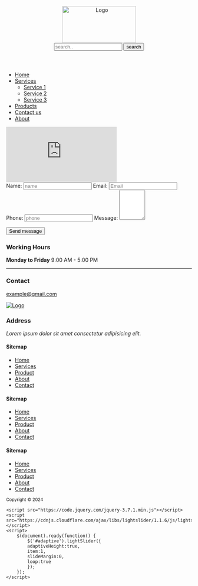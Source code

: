 <!DOCTYPE html>
<html lang="en">
<head>
    <meta charset="UTF-8">
    <meta name="viewport" content="width=device-width, initial-scale=1.0">
    <title>Document</title>
    <link rel="preconnect" href="https://fonts.googleapis.com">
    <link rel="preconnect" href="https://fonts.gstatic.com" crossorigin>
    <link href="https://fonts.googleapis.com/css2?family=Quicksand&display=swap" rel="stylesheet">
    <link rel="stylesheet" href="https://cdnjs.cloudflare.com/ajax/libs/lightslider/1.1.6/css/lightslider.min.css"/>
    <link rel="stylesheet" href="style.css">
</head>
<body>
    <div class="container">
        <!-- Main header -->
        <header class="main-header">
            <!-- Logo holder -->
            <div class="logo-holder">
                <a href="#">
                    <img src="https://encrypted-tbn0.gstatic.com/images?q=tbn:ANd9GcTZ7em_NHbHqaHE5g0xl_ugjc3qbs-n1AjfAg&s" alt="Logo" height="100px" width="200px">
                </a>
            </div>
            <!-- logo holder -->
             <!-- search holder -->
              <div class="search-holder">
                <form action="" method="get">
                <input type="search" placeholder="search.." name="s" >
                <button type="submit">search</button>
                </form>
              </div>
             <!-- search holder -->
        </header>
        <!-- main header -->
        <!-- main-menu -->
        <nav class="main-menu">
            <ul>
                <li><a href="/Sample-Project/index.html">Home</a></li>
                <li><a href="/Sample-Project/service.html">Services</a>
                    <ul class="drop">
                        <li><a href="#">Service 1</a></li>
                        <li><a href="#">Service 2</a></li>
                        <li><a href="#">Service 3</a></li>
                    </ul></li>
                <li><a href="/Sample-Project/products.html">Products</a></li>
                <li><a href="/Sample-Project/contact.html">Contact us</a></li>
                <li><a href="/Sample-Project/about.html">About</a></li>
            </ul>
        </nav>
        <!-- main-menu -->
        <!-- google Map -->
         <section class="gmap">
            <iframe src="https://www.google.com/maps/embed?pb=!1m18!1m12!1m3!1d15202.610920875219!2d83.31433458662187!3d17.713857772157407!2m3!1f0!2f0!3f0!3m2!1i1024!2i768!4f13.1!3m3!1m2!1s0x3a39436f113dca6d%3A0xd76a1de2271dff26!2sRamakrishna%20Beach!5e0!3m2!1sen!2sin!4v1725545588380!5m2!1sen!2sin"style="border:0;" allowfullscreen="" loading="lazy" referrerpolicy="no-referrer-when-downgrade"></iframe>
         </section>
        <!-- google Map -->
         <!-- contact details -->
          <section class="contact-details">
            <div class="contact-form">
                <form action="" method="post">
                    <label for="cname">
                        Name:
                        <input type="text" id="cname" name="cname" Placeholder="name">
                    </label>
                    <label for="cemail">
                        Email:
                        <input type="email" id="cemail" name="cemail" Placeholder="Email">
                    </label>
                    <label for="cphone">
                        Phone:
                        <input type="tel" id="cphone" name="cphone" Placeholder="phone">
                    </label>
                    <label for="cmessage">
                        Message:
                        <textarea name="cmessage" id="cmessage" cols="6" rows="5"></textarea>
                    </label>
                </form>
                <button type="submit" class="submit">Send message</button>
            </div>
                <div class="time-contact">
                    <h3>Working Hours</h3>
                    <p><strong>Monday to Friday</strong> <time datetime="9:00">9:00 AM</time> - <time datetime="17:00">5:00 PM</time></p>
                    <hr>
                    <h3>Contact</h3>
                    <p><a href="#">example@gmail.com</a></p>
                </div>  
          </section>
         <!-- contact details -->
         <!-- Footer widget-->
         <section class="footer-widget-holder">
            <div class="footer-widget">
                <a href="#">
                    <img src="https://encrypted-tbn0.gstatic.com/images?q=tbn:ANd9GcTZ7em_NHbHqaHE5g0xl_ugjc3qbs-n1AjfAg&s" alt="Logo">
                </a>
                <h3>Address</h3>
                <address>
                    Lorem ipsum dolor sit amet consectetur adipisicing elit.
                </address>
            </div>
            <div class="footer-widget">
                <h4>Sitemap</h4>
                <ul>
                    <li><a href="#">Home</a></li>
                    <li><a href="#">Services</a></li>
                    <li><a href="#">Product</a></li>
                    <li><a href="#">About</a></li>
                    <li><a href="#">Contact</a></li>
                </ul>
            </div>
            <div class="footer-widget">
                <h4>Sitemap</h4>
                <ul>
                    <li><a href="#">Home</a></li>
                    <li><a href="#">Services</a></li>
                    <li><a href="#">Product</a></li>
                    <li><a href="#">About</a></li>
                    <li><a href="#">Contact</a></li>
                </ul>
            </div>
            <div class="footer-widget">
                <h4>Sitemap</h4>
                <ul>
                    <li><a href="#">Home</a></li>
                    <li><a href="#">Services</a></li>
                    <li><a href="#">Product</a></li>
                    <li><a href="#">About</a></li>
                    <li><a href="#">Contact</a></li>
                </ul>
            </div>
         </section>
         <!-- Footer widget -->
         <!-- Site footer -->
          <footer class="site-footer">
            <p><small>Copyright &copy; 2024</small></p>
          </footer>
         <!-- Site footer -->
    </div>

    <script src="https://code.jquery.com/jquery-3.7.1.min.js"></script>
    <script src="https://cdnjs.cloudflare.com/ajax/libs/lightslider/1.1.6/js/lightslider.min.js"></script>
    <script>
        $(document).ready(function() {
            $('#adaptive').lightSlider({
            adaptiveHeight:true,
            item:1,
            slideMargin:0,
            loop:true
            });
        });
    </script>

</body>
</html>
